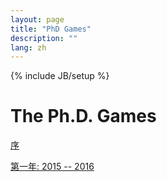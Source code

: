 ```yaml
---
layout: page
title: "PhD Games"
description: ""
lang: zh
---
```

{% include JB/setup %}

# The Ph.D. Games

[序](/phd-games/intro)

[第一年: 2015 -- 2016](/phd-games/year1)
